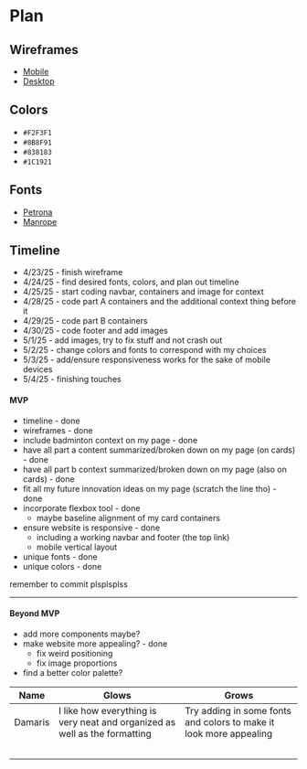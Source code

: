 # Plan

## Wireframes
* [Mobile](https://wireframe.cc/zkeURG)
* [Desktop](https://wireframe.cc/IBdEWU)

## Colors
* `#F2F3F1`
* `#8B8F91`
* `#838183`
* `#1C1921`

## Fonts
* [Petrona](https://fonts.google.com/specimen/Petrona)
* [Manrope](https://fonts.google.com/specimen/Manrope)

## Timeline

* 4/23/25 - finish wireframe
* 4/24/25 - find desired fonts, colors, and plan out timeline
* 4/25/25 - start coding navbar, containers and image for context
* 4/28/25 - code part A containers and the additional context thing before it
* 4/29/25 - code part B containers
* 4/30/25 - code footer and add images
* 5/1/25 - add images, try to fix stuff and not crash out
* 5/2/25 - change colors and fonts to correspond with my choices
* 5/3/25 - add/ensure responsiveness works for the sake of mobile devices
* 5/4/25 - finishing touches

#### MVP

* timeline - done
* wireframes - done
* include badminton context on my page - done
* have all part a content summarized/broken down on my page (on cards) - done
* have all part b context summarized/broken down on my page (also on cards) - done
* fit all my future innovation ideas on my page (scratch the line tho) - done
* incorporate flexbox tool - done
    * maybe baseline alignment of my card containers
* ensure website is responsive - done
    * including a working navbar and footer (the top link)
    * mobile vertical layout
* unique fonts - done
* unique colors - done

remember to commit plsplsplss

---

#### Beyond MVP

* add more components maybe?
* make website more appealing? - done
    * fix weird positioning
    * fix image proportions
* find a better color palette?











| Name | Glows | Grows |
| -------- | ------- | ------- |
| Damaris  | I like how everything is very neat and organized as well as the formatting  | Try adding in some fonts and colors to make it look more appealing
|   |   |
|   |   |
|   |   |
|   |   |
|   |   |


